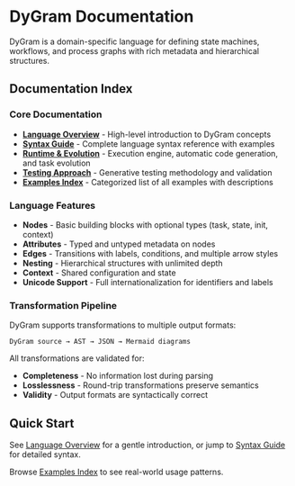 # DyGram Documentation

DyGram is a domain-specific language for defining state machines, workflows, and process graphs with rich metadata and hierarchical structures.

## Documentation Index

### Core Documentation
- **[Language Overview](language-overview.md)** - High-level introduction to DyGram concepts
- **[Syntax Guide](syntax-guide.md)** - Complete language syntax reference with examples
- **[Runtime & Evolution](runtime-and-evolution.md)** - Execution engine, automatic code generation, and task evolution
- **[Testing Approach](testing-approach.md)** - Generative testing methodology and validation
- **[Examples Index](examples-index.md)** - Categorized list of all examples with descriptions

### Language Features
- **Nodes** - Basic building blocks with optional types (task, state, init, context)
- **Attributes** - Typed and untyped metadata on nodes
- **Edges** - Transitions with labels, conditions, and multiple arrow styles
- **Nesting** - Hierarchical structures with unlimited depth
- **Context** - Shared configuration and state
- **Unicode Support** - Full internationalization for identifiers and labels

### Transformation Pipeline
DyGram supports transformations to multiple output formats:
```
DyGram source → AST → JSON → Mermaid diagrams
```

All transformations are validated for:
- **Completeness** - No information lost during parsing
- **Losslessness** - Round-trip transformations preserve semantics
- **Validity** - Output formats are syntactically correct

## Quick Start

See [Language Overview](language-overview.md) for a gentle introduction, or jump to [Syntax Guide](syntax-guide.md) for detailed syntax.

Browse [Examples Index](examples-index.md) to see real-world usage patterns.
